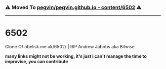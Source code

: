 ### ⚠️ Moved To [pegvin/pegvin.github.io - content/6502](https://github.com/pegvin/pegvin.github.io/tree/master/content/6502) ⚠️

---

# 6502
Clone Of obelisk.me.uk/6502/ | RIP Andrew Jabobs aka Bitwise

**many links might not be working, it's just i can't manage the time to improvise, you can contribute**
